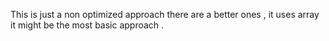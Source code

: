 This is just a non optimized approach there are a better ones , it uses array it might be the most basic approach .

